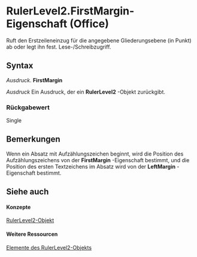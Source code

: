 
# RulerLevel2.FirstMargin-Eigenschaft (Office)

Ruft den Erstzeileneinzug für die angegebene Gliederungsebene (in Punkt) ab oder legt ihn fest. Lese-/Schreibzugriff.


## Syntax

 _Ausdruck_. **FirstMargin**

 _Ausdruck_ Ein Ausdruck, der ein **RulerLevel2** -Objekt zurückgibt.


### Rückgabewert

Single


## Bemerkungen

Wenn ein Absatz mit Aufzählungszeichen beginnt, wird die Position des Aufzählungszeichens von der  **FirstMargin** -Eigenschaft bestimmt, und die Position des ersten Textzeichens im Absatz wird von der **LeftMargin** -Eigenschaft bestimmt.


## Siehe auch


#### Konzepte


[RulerLevel2-Objekt](f1660a26-5990-9524-33f0-a2e3410160f3.md)
#### Weitere Ressourcen


[Elemente des RulerLevel2-Objekts](http://msdn.microsoft.com/library/e70ec0f0-2e89-927d-6eea-27bb4b8f5e6f%28Office.15%29.aspx)